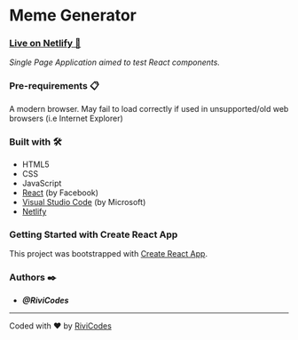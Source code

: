 # Meme Generator

### [Live on Netlify 🚀](https://rivicodes-meme-generator.netlify.app)

_Single Page Application aimed to test React components._

### Pre-requirements 📋

A modern browser. May fail to load correctly if used in unsupported/old web browsers (i.e Internet Explorer)

### Built with 🛠️

- HTML5
- CSS
- JavaScript
- [React](https://reactjs.org/) (by Facebook)
- [Visual Studio Code](https://code.visualstudio.com/) (by Microsoft)
- [Netlify](https://app.netlify.com/)

### Getting Started with Create React App

This project was bootstrapped with [Create React App](https://github.com/facebook/create-react-app).

### Authors ✒️

- **_@RiviCodes_**

---

Coded with ❤️ by [RiviCodes](https://github.com/RiviCodes)
